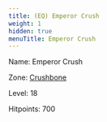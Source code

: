 ```yaml
---
title: (EQ) Emperor Crush
weight: 1
hidden: true
menuTitle: Emperor Crush
---
```


Name: Emperor Crush


Zone: [Crushbone](/en/eq/exploration/crushbone)

Level: 18

Hitpoints: 700
